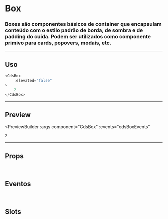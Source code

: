 # Box

### Boxes são componentes básicos de container que encapsulam conteúdo com o estilo padrão de borda, de sombra e de padding do cuida. Podem ser utilizados como componente primivo para cards, popovers, modais, etc.

---

## Uso

```js
<CdsBox
	:elevated="false"
>
	2
</CdsBox>
```

---

## Preview

<PreviewBuilder
	:args
	component="CdsBox"
	:events="cdsBoxEvents"
>
	2
</PreviewBuilder>

---

## Props

<APITable
	name="CdsBox"
	section="props"
/>
<br>

## Eventos

<APITable
	name="CdsBox"
	section="events"
/>
<br>

## Slots

<APITable
	name="CdsBox"
	section="slots"
/>


<script setup>
import { ref } from 'vue';
import CdsBox from '@/components/Box.vue';

const cdsBoxEvents = [
	'boxClick'
];

const args = ref({});
</script>
